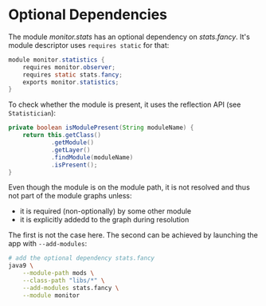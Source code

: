 # Optional Dependencies

The module _monitor.stats_ has an optional dependency on _stats.fancy_.
It's module descriptor uses `requires static` for that:

```java
module monitor.statistics {
	requires monitor.observer;
	requires static stats.fancy;
	exports monitor.statistics;
}
```

To check whether the module is present, it uses the reflection API (see `Statistician`):

```java
private boolean isModulePresent(String moduleName) {
	return this.getClass()
			.getModule()
			.getLayer()
			.findModule(moduleName)
			.isPresent();
}
```

Even though the module is on the module path, it is not resolved and thus not part of the module graphs unless:

* it is required (non-optionally) by some other module
* it is explicitly addedd to the graph during resolution

The first is not the case here.
The second can be achieved by launching the app with `--add-modules`:

```bash
# add the optional dependency stats.fancy
java9 \
	--module-path mods \
	--class-path "libs/*" \
	--add-modules stats.fancy \
	--module monitor
```
